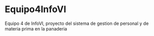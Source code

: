 # Equipo4InfoVI
Equipo 4 de InfoVI, proyecto del sistema de gestion de personal y de materia prima en la panaderia
